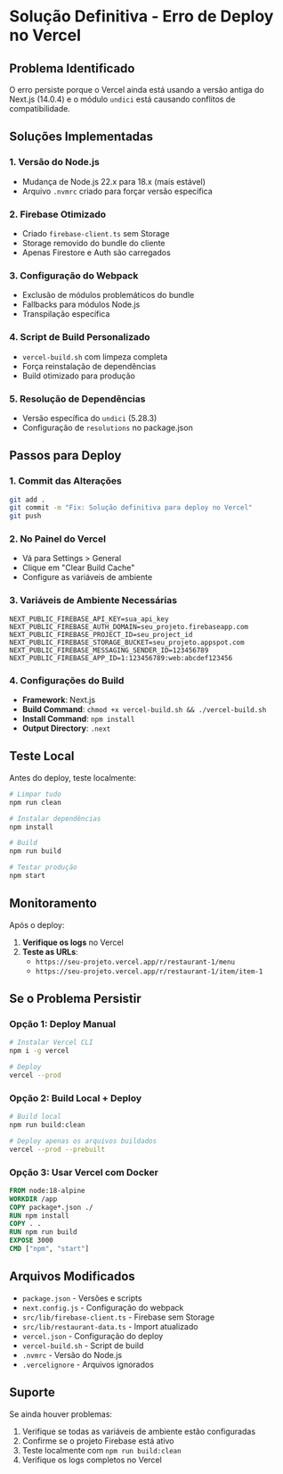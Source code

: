 # Solução Definitiva - Erro de Deploy no Vercel

## Problema Identificado

O erro persiste porque o Vercel ainda está usando a versão antiga do Next.js (14.0.4) e o módulo `undici` está causando conflitos de compatibilidade.

## Soluções Implementadas

### 1. **Versão do Node.js**

- Mudança de Node.js 22.x para 18.x (mais estável)
- Arquivo `.nvmrc` criado para forçar versão específica

### 2. **Firebase Otimizado**

- Criado `firebase-client.ts` sem Storage
- Storage removido do bundle do cliente
- Apenas Firestore e Auth são carregados

### 3. **Configuração do Webpack**

- Exclusão de módulos problemáticos do bundle
- Fallbacks para módulos Node.js
- Transpilação específica

### 4. **Script de Build Personalizado**

- `vercel-build.sh` com limpeza completa
- Força reinstalação de dependências
- Build otimizado para produção

### 5. **Resolução de Dependências**

- Versão específica do `undici` (5.28.3)
- Configuração de `resolutions` no package.json

## Passos para Deploy

### 1. **Commit das Alterações**

```bash
git add .
git commit -m "Fix: Solução definitiva para deploy no Vercel"
git push
```

### 2. **No Painel do Vercel**

- Vá para Settings > General
- Clique em "Clear Build Cache"
- Configure as variáveis de ambiente

### 3. **Variáveis de Ambiente Necessárias**

```env
NEXT_PUBLIC_FIREBASE_API_KEY=sua_api_key
NEXT_PUBLIC_FIREBASE_AUTH_DOMAIN=seu_projeto.firebaseapp.com
NEXT_PUBLIC_FIREBASE_PROJECT_ID=seu_project_id
NEXT_PUBLIC_FIREBASE_STORAGE_BUCKET=seu_projeto.appspot.com
NEXT_PUBLIC_FIREBASE_MESSAGING_SENDER_ID=123456789
NEXT_PUBLIC_FIREBASE_APP_ID=1:123456789:web:abcdef123456
```

### 4. **Configurações do Build**

- **Framework**: Next.js
- **Build Command**: `chmod +x vercel-build.sh && ./vercel-build.sh`
- **Install Command**: `npm install`
- **Output Directory**: `.next`

## Teste Local

Antes do deploy, teste localmente:

```bash
# Limpar tudo
npm run clean

# Instalar dependências
npm install

# Build
npm run build

# Testar produção
npm start
```

## Monitoramento

Após o deploy:

1. **Verifique os logs** no Vercel
2. **Teste as URLs**:
   - `https://seu-projeto.vercel.app/r/restaurant-1/menu`
   - `https://seu-projeto.vercel.app/r/restaurant-1/item/item-1`

## Se o Problema Persistir

### Opção 1: Deploy Manual

```bash
# Instalar Vercel CLI
npm i -g vercel

# Deploy
vercel --prod
```

### Opção 2: Build Local + Deploy

```bash
# Build local
npm run build:clean

# Deploy apenas os arquivos buildados
vercel --prod --prebuilt
```

### Opção 3: Usar Vercel com Docker

```dockerfile
FROM node:18-alpine
WORKDIR /app
COPY package*.json ./
RUN npm install
COPY . .
RUN npm run build
EXPOSE 3000
CMD ["npm", "start"]
```

## Arquivos Modificados

- `package.json` - Versões e scripts
- `next.config.js` - Configuração do webpack
- `src/lib/firebase-client.ts` - Firebase sem Storage
- `src/lib/restaurant-data.ts` - Import atualizado
- `vercel.json` - Configuração do deploy
- `vercel-build.sh` - Script de build
- `.nvmrc` - Versão do Node.js
- `.vercelignore` - Arquivos ignorados

## Suporte

Se ainda houver problemas:

1. Verifique se todas as variáveis de ambiente estão configuradas
2. Confirme se o projeto Firebase está ativo
3. Teste localmente com `npm run build:clean`
4. Verifique os logs completos no Vercel

